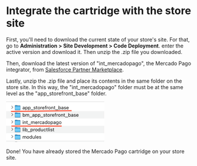# Integrate the cartridge with the store site

First, you'll need to download the current state of your store's site. For that, go to **Administration > Site Development > Code Deployment**. enter the active version and download it. Then unzip the .zip file you downloaded.

Then, download the latest version of "int_mercadopago", the Mercado Pago integrator, from [Salesforce Partner Marketplace](https://www.salesforce.com/products/commerce-cloud/partner-marketplace/partners/mercado-pago/).

Lastly, unzip the .zip file and place its contents in the same folder on the store site. In this way, the "int_mercadopago" folder must be at the same level as the "app_storefront_base" folder.

![How to save the Mercado Pago cartridge](/images/salesforce/folders.png "How to save the Mercado Pago cartridge")

Done! You have already stored the Mercado Pago cartridge on your store site.